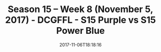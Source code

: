 ---
title: Season 15 – Week 8 (November 5, 2017) - DCGFFL - S15 Purple vs S15 Power Blue
teams-score:
- team: _teams/s15-purple.md
  score: 32
- team: _teams/s15-power-blue.md
  score: 28
mvp: Matt Pesesky, Aaron Beck
game-ball: Marlon, Kristin Lynch
sportsperson: Joe Heron, Gabe Avila
season: 15
week: 8
date: '2017-11-06T18:18:16'
pageid: season-15-week-8-november-5-2017-5692-vs-5690
---